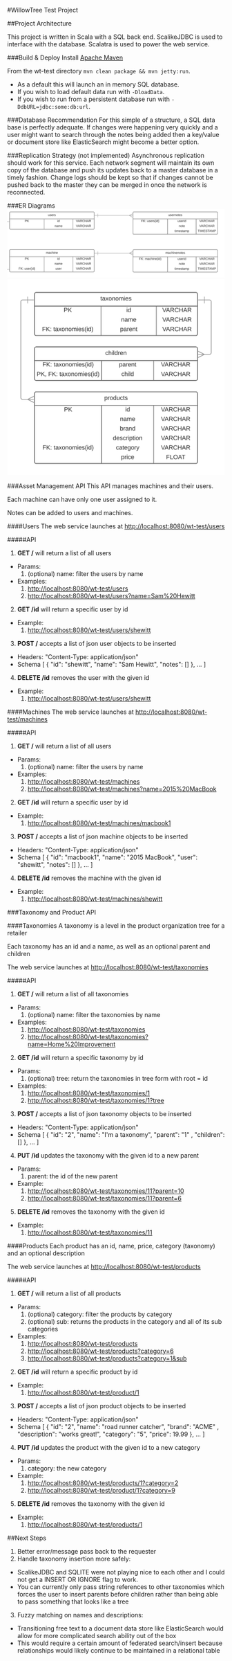#WillowTree Test Project

##Project Architecture

This project is written in Scala with a SQL back end.  ScalikeJDBC is used to interface with the database. Scalatra is used to power the web service.

###Build & Deploy
Install [Apache Maven](https://maven.apache.org/)

From the wt-test directory `mvn clean package && mvn jetty:run`. 
* As a default this will launch an in memory SQL database. 
* If you wish to load default data run with `-DloadData`. 
* If you wish to run from a persistent database run with `-DdbURL=jdbc:some:db:url`.

###Database Recommendation
For this simple of a structure, a SQL data base is perfectly adequate.  If changes were happening very quickly and a user might want to search through the notes being added then a key/value or document store like ElasticSearch might become a better option.

###Replication Strategy (not implemented)
Asynchronous replication should work for this service.  Each network segment will maintain its own copy of the database and push its updates back to a master database in a timely fashion. Change logs should be kept so that if changes cannot be pushed back to the master they can be merged in once the network is reconnected.

###ER Diagrams
![Asset ER diagram](https://github.com/shooit/wt-test/blob/master/wt-test-assets.png)
![Taxonomy ER diagram](https://github.com/shooit/wt-test/blob/master/wt-test-er-diagram.png)


###Asset Management API
This API manages machines and their users.  

Each machine can have only one user assigned to it.

Notes can be added to users and machines.

####Users
The web service launches at <http://localhost:8080/wt-test/users>

#####API
1. **GET /** will return a list of all users
  * Params: 
    1. (optional) name: filter the users by name
  * Examples: 
    1. <http://localhost:8080/wt-test/users>
    2. <http://localhost:8080/wt-test/users?name=Sam%20Hewitt>
    
        
2. **GET /id** will return a specific user by id
  * Example:
    1. <http://localhost:8080/wt-test/users/shewitt>

3. **POST /** accepts a list of json user objects to be inserted
  * Headers: "Content-Type: application/json"
  * Schema \[ { "id": "shewitt", "name": "Sam Hewitt", "notes": [] }, ... ]
        
4. **DELETE /id** removes the user with the given id
  * Example:
    1. <http://localhost:8080/wt-test/users/shewitt>

####Machines
The web service launches at <http://localhost:8080/wt-test/machines>

#####API
1. **GET /** will return a list of all users
  * Params: 
    1. (optional) name: filter the users by name
  * Examples: 
    1. <http://localhost:8080/wt-test/machines>
    2. <http://localhost:8080/wt-test/machines?name=2015%20MacBook>
    
        
2. **GET /id** will return a specific user by id
  * Example:
    1. <http://localhost:8080/wt-test/machines/macbook1>

3. **POST /** accepts a list of json machine objects to be inserted
  * Headers: "Content-Type: application/json"
  * Schema \[ { "id": "macbook1", "name": "2015 MacBook", "user": "shewitt", "notes": [] }, ... ]
        
4. **DELETE /id** removes the machine with the given id
  * Example:
    1. <http://localhost:8080/wt-test/machines/shewitt>


###Taxonomy and Product API

####Taxonomies
A taxonomy is a level in the product organization tree for a retailer

Each taxonomy has an id and a name, as well as an optional parent and children

The web service launches at <http://localhost:8080/wt-test/taxonomies>

#####API

1. **GET /** will return a list of all taxonomies
  * Params: 
    1. (optional) name: filter the taxonomies by name
  * Examples: 
    1. <http://localhost:8080/wt-test/taxonomies>
    2. <http://localhost:8080/wt-test/taxonomies?name=Home%20Improvement>
    
        
2. **GET /id** will return a specific taxonomy by id
  * Params:
    1. (optional) tree: return the taxonomies in tree form with root = id
  * Examples:
    1. <http://localhost:8080/wt-test/taxonomies/1>
    2. <http://localhost:8080/wt-test/taxonomies/1?tree>

3. **POST /** accepts a list of json taxonomy objects to be inserted
  * Headers: "Content-Type: application/json"
  * Schema \[ { "id": "2", "name": "I'm a taxonomy", "parent": "1" , "children": [] }, ... ]

4. **PUT /id** updates the taxonomy with the given id to a new parent
  * Params:
    1. parent: the id of the new parent
  * Example:
    1. <http://localhost:8080/wt-test/taxonomies/11?parent=10>
    2. <http://localhost:8080/wt-test/taxonomies/11?parent=6>
        
5. **DELETE /id** removes the taxonomy with the given id
  * Example:
    1. <http://localhost:8080/wt-test/taxonomies/11>
        
####Products
Each product has an id, name, price, category (taxonomy) and an optional description

The web service launches at <http://localhost:8080/wt-test/products>

#####API
1. **GET /** will return a list of all products
  * Params: 
    1. (optional) category: filter the products by category
    2. (optional) sub: returns the products in the category and all of its sub categories
  * Examples: 
    1. <http://localhost:8080/wt-test/products>
    2. <http://localhost:8080/wt-test/products?category=6>
    3. <http://localhost:8080/wt-test/products?category=1&sub>
   
2. **GET /id** will return a specific product by id
  * Example:
    1. <http://localhost:8080/wt-test/product/1>

3. **POST /** accepts a list of json product objects to be inserted
  * Headers: "Content-Type: application/json"
  * Schema \[ { "id": "2", "name": "road runner catcher", "brand": "ACME" , "description": "works great!", "category": "5", "price": 19.99 }, ... ]

4. **PUT /id** updates the product with the given id to a new category
  * Params:
    1. category: the new category
  * Example:
    1. <http://localhost:8080/wt-test/products/1?category=2>
    2. <http://localhost:8080/wt-test/product/1?category=9>
        
5. **DELETE /id** removes the taxonomy with the given id
  * Example:
    1. <http://localhost:8080/wt-test/products/1>
        
##Next Steps
1. Better error/message pass back to the requester
2. Handle taxonomy insertion more safely:
  * ScalikeJDBC and SQLITE were not playing nice to each other and I could not get a INSERT OR IGNORE flag to work. 
  * You can currently only pass string references to other taxonomies which forces the user to insert parents before children rather than being able to pass something that looks like a tree
3. Fuzzy matching on names and descriptions: 
  * Transitioning free text to a document data store like ElasticSearch would allow for more complicated search ability out of the box
  * This would require a certain amount of federated search/insert because relationships would likely continue to be maintained in a relational table
        
